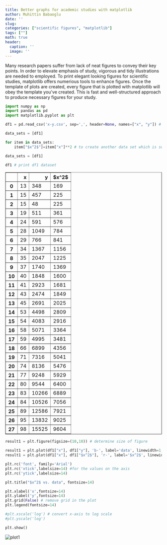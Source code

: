 ```yaml
---
title: Better graphs for academic studies with matplotlib
author: Muhittin Babaoglu
date: ''
slug: 
categories: ["scientific figures", "matplotlib"]
tags: [""]
math: true
header:
  caption: ''
  image: ''
---
```

Many research papers suffer from lack of neat figures to convey their key points. In order to elevate emphasis of study, vigorous and tidy illustrations are needed to employed. To print elegant looking figures for scientific studies, matplotlib offers numerious tools to enhance figures. Once the template of plots are created, every figure that is plotted with matplotlib will obey the template you've created. This is fast and well-structured approach to produce necessary figures for your study.

```python
import numpy as np
import pandas as pd
import matplotlib.pyplot as plt

df1 = pd.read_csv('x-y.csv', sep=',', header=None, names=["x", "y"]) # to get exemplary data set from an excel document

data_sets = [df1]

for item in data_sets:
    item["$x^2$"]=item["x"]**2 # to create another data set which is square of x

data_sets = [df1]
```


```python
df1 # print df1 dataset
```




<div>
<style scoped>
    .dataframe tbody tr th:only-of-type {
        vertical-align: middle;
    }

    .dataframe tbody tr th {
        vertical-align: top;
    }

    .dataframe thead th {
        text-align: right;
    }
</style>
<table border="1" class="dataframe">
  <thead>
    <tr style="text-align: right;">
      <th></th>
      <th>x</th>
      <th>y</th>
      <th>$x^2$</th>
    </tr>
  </thead>
  <tbody>
    <tr>
      <th>0</th>
      <td>13</td>
      <td>348</td>
      <td>169</td>
    </tr>
    <tr>
      <th>1</th>
      <td>15</td>
      <td>457</td>
      <td>225</td>
    </tr>
    <tr>
      <th>2</th>
      <td>15</td>
      <td>48</td>
      <td>225</td>
    </tr>
    <tr>
      <th>3</th>
      <td>19</td>
      <td>511</td>
      <td>361</td>
    </tr>
    <tr>
      <th>4</th>
      <td>24</td>
      <td>591</td>
      <td>576</td>
    </tr>
    <tr>
      <th>5</th>
      <td>28</td>
      <td>1049</td>
      <td>784</td>
    </tr>
    <tr>
      <th>6</th>
      <td>29</td>
      <td>766</td>
      <td>841</td>
    </tr>
    <tr>
      <th>7</th>
      <td>34</td>
      <td>1367</td>
      <td>1156</td>
    </tr>
    <tr>
      <th>8</th>
      <td>35</td>
      <td>2047</td>
      <td>1225</td>
    </tr>
    <tr>
      <th>9</th>
      <td>37</td>
      <td>1740</td>
      <td>1369</td>
    </tr>
    <tr>
      <th>10</th>
      <td>40</td>
      <td>1848</td>
      <td>1600</td>
    </tr>
    <tr>
      <th>11</th>
      <td>41</td>
      <td>2923</td>
      <td>1681</td>
    </tr>
    <tr>
      <th>12</th>
      <td>43</td>
      <td>2474</td>
      <td>1849</td>
    </tr>
    <tr>
      <th>13</th>
      <td>45</td>
      <td>2691</td>
      <td>2025</td>
    </tr>
    <tr>
      <th>14</th>
      <td>53</td>
      <td>4498</td>
      <td>2809</td>
    </tr>
    <tr>
      <th>15</th>
      <td>54</td>
      <td>4083</td>
      <td>2916</td>
    </tr>
    <tr>
      <th>16</th>
      <td>58</td>
      <td>5071</td>
      <td>3364</td>
    </tr>
    <tr>
      <th>17</th>
      <td>59</td>
      <td>4995</td>
      <td>3481</td>
    </tr>
    <tr>
      <th>18</th>
      <td>66</td>
      <td>6899</td>
      <td>4356</td>
    </tr>
    <tr>
      <th>19</th>
      <td>71</td>
      <td>7316</td>
      <td>5041</td>
    </tr>
    <tr>
      <th>20</th>
      <td>74</td>
      <td>8136</td>
      <td>5476</td>
    </tr>
    <tr>
      <th>21</th>
      <td>77</td>
      <td>9248</td>
      <td>5929</td>
    </tr>
    <tr>
      <th>22</th>
      <td>80</td>
      <td>9544</td>
      <td>6400</td>
    </tr>
    <tr>
      <th>23</th>
      <td>83</td>
      <td>10266</td>
      <td>6889</td>
    </tr>
    <tr>
      <th>24</th>
      <td>84</td>
      <td>10526</td>
      <td>7056</td>
    </tr>
    <tr>
      <th>25</th>
      <td>89</td>
      <td>12586</td>
      <td>7921</td>
    </tr>
    <tr>
      <th>26</th>
      <td>95</td>
      <td>13832</td>
      <td>9025</td>
    </tr>
    <tr>
      <th>27</th>
      <td>98</td>
      <td>15525</td>
      <td>9604</td>
    </tr>
  </tbody>
</table>
</div>




```python
result1 = plt.figure(figsize=(10,10)) # determine size of figure

result1 = plt.plot(df1["x"], df1["y"], 'b-', label='data', linewidth=1, marker='o')
result1 = plt.plot(df1["x"], df1["$x^2$"], 'r-', label='$x^2$', linewidth=1, linestyle='--')

plt.rc('font', family='Arial')
plt.rc('xtick',labelsize=14) #for the values on the axis
plt.rc('ytick',labelsize=14)

plt.title("$x^2$ vs. data", fontsize=14)

plt.xlabel('x',fontsize=14)
plt.ylabel('y',fontsize=14)
plt.grid(False) # remove grid in the plot
plt.legend(fontsize=14)

#plt.xscale('log') # convert x-axis to log scale
#plt.yscale('log')

plt.show()
```


![plot1](../../img/plot1.png)